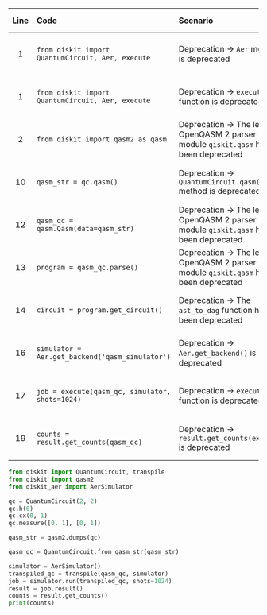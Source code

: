 | Line | Code | Scenario | Scenario Id | Reference | Artifact | Refactoring |
| :--: | :--- | :------- | :---------: | :-------: | :------- | :---------- |
| 1 | `from qiskit import QuantumCircuit, Aer, execute` | Deprecation -> `Aer` module is deprecated | 4 | 3e95df91-e1c5-4340-8243-daa95d502170 | Aer | `from qiskit_aer import AerSimulator` |
| 1 | `from qiskit import QuantumCircuit, Aer, execute` | Deprecation -> `execute()` function is deprecated | 5 | 8878ac1a-c067-4924-a116-185016f37a9c | execute | `from qiskit import transpile` |
| 2 | `from qiskit import qasm2 as qasm` | Deprecation -> The legacy OpenQASM 2 parser module `qiskit.qasm` has been deprecated | 6 | 2edcf1ef-edac-448b-be69-fe31c5179872 | qiskit.qasm | |
| 10 | `qasm_str = qc.qasm()` | Deprecation -> `QuantumCircuit.qasm()` method is deprecated | 7 | 4a85ead9-680f-49b5-b1dc-982401b98f61 | QuantumCircuit.qasm() | `qasm_str = qasm2.dumps(qc)` |
| 12 | `qasm_qc = qasm.Qasm(data=qasm_str)` | Deprecation -> The legacy OpenQASM 2 parser module `qiskit.qasm` has been deprecated | 6 | 2edcf1ef-edac-448b-be69-fe31c5179872 | qiskit.qasm | `qasm_qc = QuantumCircuit.from_qasm_str(qasm_str)` |
| 13 | `program = qasm_qc.parse()` | Deprecation -> The legacy OpenQASM 2 parser module `qiskit.qasm` has been deprecated | 6 | 2edcf1ef-edac-448b-be69-fe31c5179872 | qiskit.qasm | |
| 14 | `circuit = program.get_circuit()` | Deprecation -> The `ast_to_dag` function has been deprecated | 6 | a1be9ccb-ff98-44ba-a1b5-57e100241a55 | ast_to_dag | |
| 16 | `simulator = Aer.get_backend('qasm_simulator')` | Deprecation -> `Aer.get_backend()` is deprecated | 4 | d80bef70-77b8-42bd-b127-0e057f4a268d | Aer.get_backend | `simulator = AerSimulator()` |
| 17 | `job = execute(qasm_qc, simulator, shots=1024)` | Deprecation -> `execute()` function is deprecated | 5 | 8878ac1a-c067-4924-a116-185016f37a9c | execute | `transpiled_qc = transpile(qasm_qc, simulator)`<br>`job = simulator.run(transpiled_qc, shots=1024)` |
| 19 | `counts = result.get_counts(qasm_qc)` | Deprecation -> `result.get_counts(exp_idx)` is deprecated | 12 | f7bd1861-358a-4281-bb81-7ff574c97f70 | result.get_counts | `counts = result.get_counts()` |


```python
from qiskit import QuantumCircuit, transpile
from qiskit import qasm2
from qiskit_aer import AerSimulator

qc = QuantumCircuit(2, 2)
qc.h(0)
qc.cx(0, 1)
qc.measure([0, 1], [0, 1])

qasm_str = qasm2.dumps(qc)

qasm_qc = QuantumCircuit.from_qasm_str(qasm_str)

simulator = AerSimulator()
transpiled_qc = transpile(qasm_qc, simulator)
job = simulator.run(transpiled_qc, shots=1024)
result = job.result()
counts = result.get_counts()
print(counts)
```